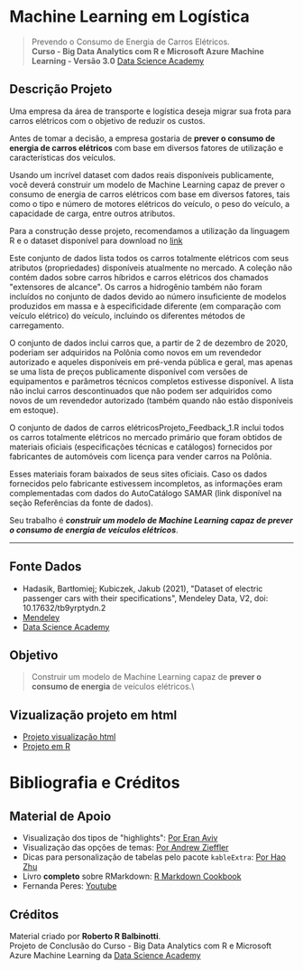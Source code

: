 
# Machine Learning em Logística

> Prevendo o Consumo de Energia de Carros Elétricos.  
> **Curso - Big Data Analytics com R e Microsoft Azure Machine Learning - Versão 3.0**
> [Data Science Academy](https://www.datascienceacademy.com.br/)

## Descrição Projeto

Uma empresa da área de transporte e logística deseja migrar sua frota para carros elétricos com o objetivo de reduzir os custos.

Antes de tomar a decisão, a empresa gostaria de **prever o consumo de energia de carros elétricos** com base em diversos fatores de utilização e características dos veículos.

Usando um incrível dataset com dados reais disponíveis publicamente, você deverá construir um modelo de Machine Learning capaz de prever o consumo de energia de carros elétricos com base em diversos fatores, tais como o tipo e número de motores elétricos do veículo, o peso do veículo, a capacidade de carga, entre outros atributos.

Para a construção desse projeto, recomendamos a utilização da linguagem R e o dataset disponível para download no [link](https://data.mendeley.com/datasets/tb9yrptydn/2)

Este conjunto de dados lista todos os carros totalmente elétricos com seus atributos (propriedades) disponíveis atualmente no mercado. A coleção não contém dados sobre carros híbridos e carros elétricos dos chamados "extensores de alcance". Os carros a hidrogênio também não foram incluídos no conjunto de dados devido ao número insuficiente de modelos produzidos em massa e à especificidade diferente (em comparação com veículo elétrico) do veículo, incluindo os diferentes métodos de carregamento.

O conjunto de dados inclui carros que, a partir de 2 de dezembro de 2020, poderiam ser adquiridos na Polônia como novos em um revendedor autorizado e aqueles disponíveis em pré-venda pública e geral, mas apenas se uma lista de preços publicamente disponível com versões de equipamentos e parâmetros técnicos completos estivesse disponível. A lista não inclui carros descontinuados que não podem ser adquiridos como novos de um revendedor autorizado (também quando não estão disponíveis em estoque).

O conjunto de dados de carros elétricosProjeto_Feedback_1.R inclui todos os carros totalmente elétricos no mercado primário que foram obtidos de materiais oficiais (especificações técnicas e catálogos) fornecidos por fabricantes de automóveis com licença para vender carros na Polônia.

Esses materiais foram baixados de seus sites oficiais. Caso os dados fornecidos pelo fabricante estivessem incompletos, as informações eram complementadas com dados do AutoCatálogo SAMAR (link disponível na seção Referências da fonte de dados).

Seu trabalho é ***construir um modelo de Machine Learning capaz de prever o consumo de energia de veículos elétricos***.

------------------------------------------------------------------------

## Fonte Dados

-   Hadasik, Bartłomiej; Kubiczek, Jakub (2021), "Dataset of electric passenger cars with their specifications", Mendeley Data, V2, doi: 10.17632/tb9yrptydn.2
-   [Mendeley](https://data.mendeley.com/datasets/tb9yrptydn/2)
-   [Data Science Academy](https://www.datascienceacademy.com.br)

## Objetivo
> Construir um modelo de Machine Learning capaz de **prever o consumo de energia** de veículos elétricos.\

## Vizualização projeto em html
- [Projeto visualização html](projeto_carros_eletricos.html)
- [Projeto em R](Projeto_Feedback_1.R)

# Bibliografia e Créditos

## Material de Apoio

-   Visualização dos tipos de "highlights": [Por Eran Aviv](https://eranraviv.com/syntax-highlighting-style-in-rmarkdown/)
-   Visualização das opções de temas: [Por Andrew Zieffler](https://www.datadreaming.org/post/r-markdown-theme-gallery/)
-   Dicas para personalização de tabelas pelo pacote `kableExtra`: [Por Hao Zhu](https://cran.r-project.org/web/packages/kableExtra/vignettes/awesome_table_in_html.html#html_only_features)
-   Livro **completo** sobre RMarkdown: [R Markdown Cookbook](https://bookdown.org/yihui/rmarkdown-cookbook/)
-   Fernanda Peres: [Youtube](https://youtube.com/c/FernandaPeres)

## Créditos

Material criado por **Roberto R Balbinotti**.  
Projeto de Conclusão do Curso - Big Data Analytics com R e Microsoft Azure Machine Learning da [Data Science Academy](https://www.datascienceacademy.com.br/)
